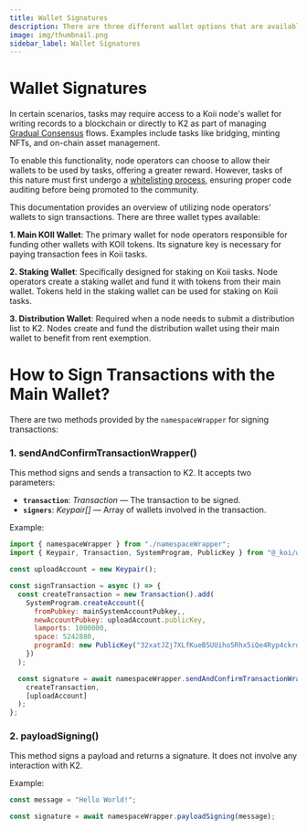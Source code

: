 ```yaml
---
title: Wallet Signatures
description: There are three different wallet options that are available to node operators of Koii who want to be able to sign transactions, store, stake, send and receive Koii Tokens on K2.
image: img/thumbnail.png
sidebar_label: Wallet Signatures
---
```


# Wallet Signatures

In certain scenarios, tasks may require access to a Koii node's wallet for writing records to a blockchain or directly to K2 as part of managing [Gradual Consensus](/develop/koii-task-101/what-are-tasks/gradual-consensus) flows. Examples include tasks like bridging, minting NFTs, and on-chain asset management.

To enable this functionality, node operators can choose to allow their wallets to be used by tasks, offering a greater reward. However, tasks of this nature must first undergo a [whitelisting process](/develop/write-a-koii-task/task-development-guide/task-development-flow/whitelist-task), ensuring proper code auditing before being promoted to the community.

This documentation provides an overview of utilizing node operators' wallets to sign transactions. There are three wallet types available:

**1. Main KOII Wallet**: The primary wallet for node operators responsible for funding other wallets with KOII tokens. Its signature key is necessary for paying transaction fees in Koii tasks.

**2. Staking Wallet**: Specifically designed for staking on Koii tasks. Node operators create a staking wallet and fund it with tokens from their main wallet. Tokens held in the staking wallet can be used for staking on Koii tasks.

**3. Distribution Wallet**: Required when a node needs to submit a distribution list to K2. Nodes create and fund the distribution wallet using their main wallet to benefit from rent exemption.

# How to Sign Transactions with the Main Wallet?

There are two methods provided by the `namespaceWrapper` for signing transactions:

### 1. sendAndConfirmTransactionWrapper()

This method signs and sends a transaction to K2. It accepts two parameters:

- **`transaction`**: _Transaction_ — The transaction to be signed.
- **`signers`**: _Keypair[]_ — Array of wallets involved in the transaction.

Example:

```js
import { namespaceWrapper } from "./namespaceWrapper";
import { Keypair, Transaction, SystemProgram, PublicKey } from "@_koi/web3.js";

const uploadAccount = new Keypair();

const signTransaction = async () => {
  const createTransaction = new Transaction().add(
    SystemProgram.createAccount({
      fromPubkey: mainSystemAccountPubkey,,
      newAccountPubkey: uploadAccount.publicKey,
      lamports: 1000000,
      space: 5242880,
      programId: new PublicKey("32xatJZj7XLfKueB5UUiho5Rhx5iQe4Ryp4ckrqFpCQS"),
    })
  );

  const signature = await namespaceWrapper.sendAndConfirmTransactionWrapper(
    createTransaction,
    [uploadAccount]
  );
};
```

### 2. payloadSigning()

This method signs a payload and returns a signature. It does not involve any interaction with K2.

Example:

```js
const message = "Hello World!";

const signature = await namespaceWrapper.payloadSigning(message);
```
